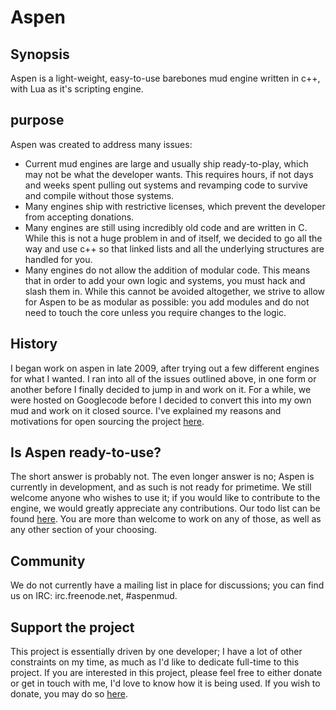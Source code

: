 Aspen
=====

## Synopsis

Aspen is a light-weight, easy-to-use barebones mud engine written in c++, with Lua as it's scripting engine.

## purpose
Aspen was created to address many issues:
* Current mud engines are large and usually ship ready-to-play, which may not be what the developer wants. This requires hours, if not days and weeks spent pulling out systems and revamping code to survive and compile without those systems.
* Many engines ship with restrictive licenses, which prevent the developer from accepting donations.
* Many engines are still using incredibly old code and are written in C. While this is not a huge problem in and of itself, we decided to go all the way and use c++ so that linked lists and all the underlying structures are handled for you.
* Many engines do not allow the addition of modular code. This means that in order to add your own logic and systems, you must hack and slash them in. While this cannot be avoided altogether, we strive to allow for Aspen to be as modular as possible: you add modules and do not need to touch the core unless you require changes to the logic.

## History
I began work on aspen in late 2009, after trying out a few different engines for what I wanted. I ran into all of the issues outlined above, in one form or another before I finally decided to jump in and work on it. For a while, we were hosted on Googlecode before I decided to convert this into my own mud and work on it closed source. I've explained my reasons and motivations for open sourcing the project [here](http://tysdomain.com/blog/?p=192).

## Is Aspen ready-to-use?
The short answer is probably not. The even longer answer is no; Aspen is currently in development, and as such is not ready for primetime. We still welcome anyone who wishes to use it; if you would like to contribute to the engine, we would greatly appreciate any contributions. Our todo list can     be found [here](https://github.com/sorressean/aspen/wiki/todo). You are more than welcome to work on any of those, as well as any other section of your choosing.

## Community
We do not currently have a mailing list in place for discussions; you can find us on IRC: irc.freenode.net, #aspenmud.

## Support the project
This project is essentially driven by one developer; I have a lot of other constraints on my time, as much as I'd like to dedicate full-time to this project. If you are interested in this project, please feel free to either donate or get in touch with me, I'd love to know how it is being used. If you wish to donate, you may do so [here](http://tysdomain.com/page/donate).
